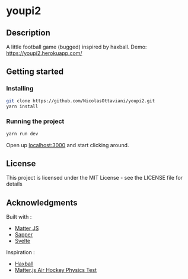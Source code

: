 # youpi2


## Description
A little football game (bugged) inspired by haxball. Demo: https://youpi2.herokuapp.com/

## Getting started

### Installing

```bash
git clone https://github.com/NicolasOttaviani/youpi2.git
yarn install
```

### Running the project

```bash
yarn run dev
```

Open up [localhost:3000](http://localhost:3000) and start clicking around.

## License

This project is licensed under the MIT License - see the LICENSE file for details

## Acknowledgments

Built with :

- [Matter JS](https://brm.io/matter-js/)
- [Sapper](https://sapper.svelte.dev)
- [Svelte](https://svelte.dev)

Inspiration :

- [Haxball](https://www.haxball.com/)
- [Matter.js Air Hockey Physics Test](https://codepen.io/steveeeie/pen/zjYmjR)
